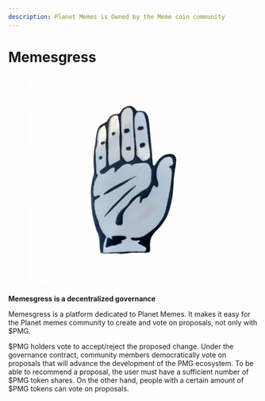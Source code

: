 ```yaml
---
description: Planet Memes is Owned by the Meme coin community
---
```


# Memesgress



<figure><img src="../.gitbook/assets/congress-3d-dd-1100x1100.png" alt=""><figcaption></figcaption></figure>

**Memesgress is a decentralized governance**

Memesgress is a platform dedicated to Planet Memes. It makes it easy for the Planet memes community to create and vote on proposals, not only with $PMG.

$PMG holders vote to accept/reject the proposed change. Under the governance contract, community members democratically vote on proposals that will advance the development of the PMG ecosystem. To be able to recommend a proposal, the user must have a sufficient number of $PMG token shares. On the other hand, people with a certain amount of $PMG tokens can vote on proposals.

